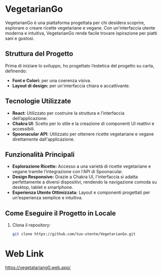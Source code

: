 # VegetarianGo

VegetarianGo è una piattaforma progettata per chi desidera scoprire, esplorare o creare ricette vegetariane e vegane. Con un'interfaccia utente moderna e intuitiva, VegetarianGo rende facile trovare ispirazione per piatti sani e gustosi.

## Struttura del Progetto
Prima di iniziare lo sviluppo, ho progettato l’estetica del progetto su carta, definendo:
- **Font e Colori:** per una coerenza visiva.
- **Layout di design:** per un'interfaccia chiara e accattivante.

## Tecnologie Utilizzate
- **React**: Utilizzato per costruire la struttura e l’interfaccia dell’applicazione.
- **Chakra UI**: Scelto per lo stile e la creazione di componenti UI reattivi e accessibili.
- **Spoonacular API**: Utilizzato per ottenere ricette vegetariane e vegane direttamente dall'applicazione.

## Funzionalità Principali
- **Esplorazione Ricette:** Accesso a una varietà di ricette vegetariane e vegane tramite l'integrazione con l'API di Spoonacular.
- **Design Responsive:** Grazie a Chakra UI, l'interfaccia si adatta perfettamente a diversi dispositivi, rendendo la navigazione comoda su desktop, tablet e smartphone.
- **Esperienza Utente Ottimizzata:** Layout e componenti progettati per un'esperienza semplice e intuitiva.

## Come Eseguire il Progetto in Locale
1. Clona il repository:
   ```bash
   git clone https://github.com/tuo-utente/VegetarianGo.git


# Web Link
 https://vegetatariang0.web.app/